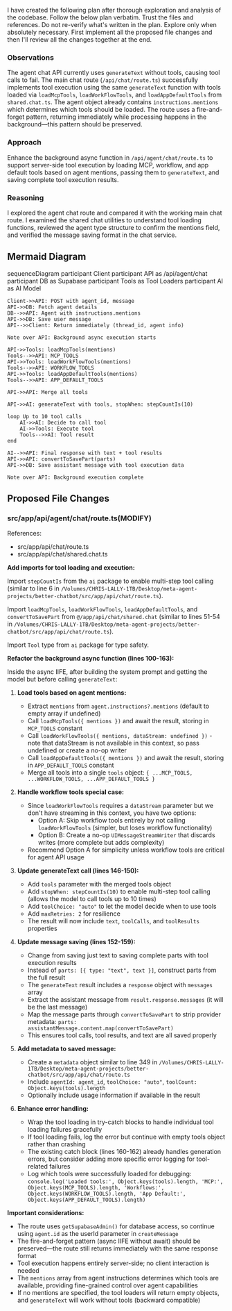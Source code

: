 I have created the following plan after thorough exploration and analysis of the codebase. Follow the below plan verbatim. Trust the files and references. Do not re-verify what's written in the plan. Explore only when absolutely necessary. First implement all the proposed file changes and then I'll review all the changes together at the end.

### Observations

The agent chat API currently uses `generateText` without tools, causing tool calls to fail. The main chat route (`/api/chat/route.ts`) successfully implements tool execution using the same `generateText` function with tools loaded via `loadMcpTools`, `loadWorkFlowTools`, and `loadAppDefaultTools` from `shared.chat.ts`. The agent object already contains `instructions.mentions` which determines which tools should be loaded. The route uses a fire-and-forget pattern, returning immediately while processing happens in the background—this pattern should be preserved.

### Approach

Enhance the background async function in `/api/agent/chat/route.ts` to support server-side tool execution by loading MCP, workflow, and app default tools based on agent mentions, passing them to `generateText`, and saving complete tool execution results.

### Reasoning

I explored the agent chat route and compared it with the working main chat route. I examined the shared chat utilities to understand tool loading functions, reviewed the agent type structure to confirm the mentions field, and verified the message saving format in the chat service.

## Mermaid Diagram

sequenceDiagram
    participant Client
    participant API as /api/agent/chat
    participant DB as Supabase
    participant Tools as Tool Loaders
    participant AI as AI Model

    Client->>API: POST with agent_id, message
    API->>DB: Fetch agent details
    DB-->>API: Agent with instructions.mentions
    API->>DB: Save user message
    API-->>Client: Return immediately (thread_id, agent info)
    
    Note over API: Background async execution starts
    
    API->>Tools: loadMcpTools(mentions)
    Tools-->>API: MCP_TOOLS
    API->>Tools: loadWorkFlowTools(mentions)
    Tools-->>API: WORKFLOW_TOOLS
    API->>Tools: loadAppDefaultTools(mentions)
    Tools-->>API: APP_DEFAULT_TOOLS
    
    API->>API: Merge all tools
    
    API->>AI: generateText with tools, stopWhen: stepCountIs(10)
    
    loop Up to 10 tool calls
        AI->>AI: Decide to call tool
        AI->>Tools: Execute tool
        Tools-->>AI: Tool result
    end
    
    AI-->>API: Final response with text + tool results
    API->>API: convertToSavePart(parts)
    API->>DB: Save assistant message with tool execution data
    
    Note over API: Background execution complete

## Proposed File Changes

### src/app/api/agent/chat/route.ts(MODIFY)

References: 

- src/app/api/chat/route.ts
- src/app/api/chat/shared.chat.ts

**Add imports for tool loading and execution:**

Import `stepCountIs` from the `ai` package to enable multi-step tool calling (similar to line 6 in `/Volumes/CHRIS-LALLY-1TB/Desktop/meta-agent-projects/better-chatbot/src/app/api/chat/route.ts`).

Import `loadMcpTools`, `loadWorkFlowTools`, `loadAppDefaultTools`, and `convertToSavePart` from `@/app/api/chat/shared.chat` (similar to lines 51-54 in `/Volumes/CHRIS-LALLY-1TB/Desktop/meta-agent-projects/better-chatbot/src/app/api/chat/route.ts`).

Import `Tool` type from `ai` package for type safety.

**Refactor the background async function (lines 100-163):**

Inside the async IIFE, after building the system prompt and getting the model but before calling `generateText`:

1. **Load tools based on agent mentions:**
   - Extract `mentions` from `agent.instructions?.mentions` (default to empty array if undefined)
   - Call `loadMcpTools({ mentions })` and await the result, storing in `MCP_TOOLS` constant
   - Call `loadWorkFlowTools({ mentions, dataStream: undefined })` - note that dataStream is not available in this context, so pass undefined or create a no-op writer
   - Call `loadAppDefaultTools({ mentions })` and await the result, storing in `APP_DEFAULT_TOOLS` constant
   - Merge all tools into a single `tools` object: `{ ...MCP_TOOLS, ...WORKFLOW_TOOLS, ...APP_DEFAULT_TOOLS }`

2. **Handle workflow tools special case:**
   - Since `loadWorkFlowTools` requires a `dataStream` parameter but we don't have streaming in this context, you have two options:
     - Option A: Skip workflow tools entirely by not calling `loadWorkFlowTools` (simpler, but loses workflow functionality)
     - Option B: Create a no-op `UIMessageStreamWriter` that discards writes (more complete but adds complexity)
   - Recommend Option A for simplicity unless workflow tools are critical for agent API usage

3. **Update generateText call (lines 146-150):**
   - Add `tools` parameter with the merged tools object
   - Add `stopWhen: stepCountIs(10)` to enable multi-step tool calling (allows the model to call tools up to 10 times)
   - Add `toolChoice: "auto"` to let the model decide when to use tools
   - Add `maxRetries: 2` for resilience
   - The result will now include `text`, `toolCalls`, and `toolResults` properties

4. **Update message saving (lines 152-159):**
   - Change from saving just text to saving complete parts with tool execution results
   - Instead of `parts: [{ type: "text", text }]`, construct parts from the full result
   - The `generateText` result includes a `response` object with `messages` array
   - Extract the assistant message from `result.response.messages` (it will be the last message)
   - Map the message parts through `convertToSavePart` to strip provider metadata: `parts: assistantMessage.content.map(convertToSavePart)`
   - This ensures tool calls, tool results, and text are all saved properly

5. **Add metadata to saved message:**
   - Create a `metadata` object similar to line 349 in `/Volumes/CHRIS-LALLY-1TB/Desktop/meta-agent-projects/better-chatbot/src/app/api/chat/route.ts`
   - Include `agentId: agent_id`, `toolChoice: "auto"`, `toolCount: Object.keys(tools).length`
   - Optionally include usage information if available in the result

6. **Enhance error handling:**
   - Wrap the tool loading in try-catch blocks to handle individual tool loading failures gracefully
   - If tool loading fails, log the error but continue with empty tools object rather than crashing
   - The existing catch block (lines 160-162) already handles generation errors, but consider adding more specific error logging for tool-related failures
   - Log which tools were successfully loaded for debugging: `console.log('Loaded tools:', Object.keys(tools).length, 'MCP:', Object.keys(MCP_TOOLS).length, 'Workflows:', Object.keys(WORKFLOW_TOOLS).length, 'App Default:', Object.keys(APP_DEFAULT_TOOLS).length)`

**Important considerations:**

- The route uses `getSupabaseAdmin()` for database access, so continue using `agent.id` as the userId parameter in `createMessage`
- The fire-and-forget pattern (async IIFE without await) should be preserved—the route still returns immediately with the same response format
- Tool execution happens entirely server-side; no client interaction is needed
- The `mentions` array from agent instructions determines which tools are available, providing fine-grained control over agent capabilities
- If no mentions are specified, the tool loaders will return empty objects, and `generateText` will work without tools (backward compatible)